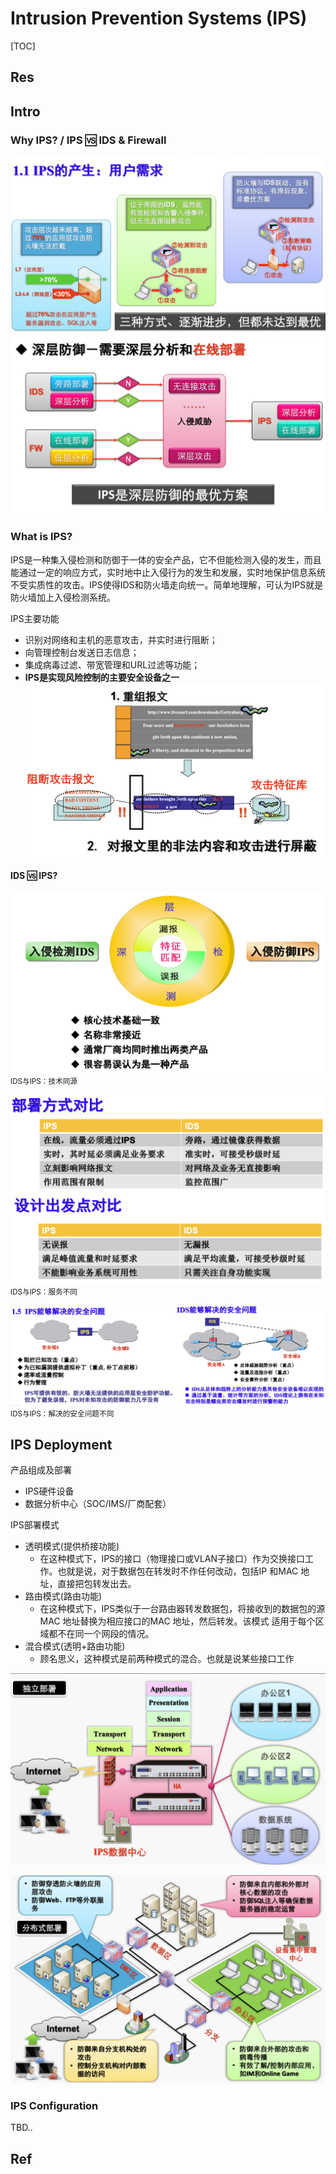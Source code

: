 # Intrusion Prevention Systems (IPS)

[TOC]



## Res



## Intro
### Why IPS? / IPS 🆚 IDS & Firewall
![](../../../../../Assets/Pics/Screenshot%202023-12-05%20at%209.38.29AM.png)
![](../../../../../Assets/Pics/Screenshot%202023-12-05%20at%209.39.07AM.png)

### What is IPS?
IPS是一种集入侵检测和防御于一体的安全产品，它不但能检测入侵的发生，而且能通过一定的响应方式，实时地中止入侵行为的发生和发展，实时地保护信息系统不受实质性的攻击。IPS使得IDS和防火墙走向统一。简单地理解，可认为IPS就是防火墙加上入侵检测系统。

IPS主要功能
- 识别对网络和主机的恶意攻击，并实时进行阻断；
- 向管理控制台发送日志信息；
- 集成病毒过滤、带宽管理和URL过滤等功能；
- **IPS是实现风险控制的主要安全设备之一**
![](../../../../../Assets/Pics/Screenshot%202023-12-05%20at%209.41.06AM.png)
#### IDS 🆚 IPS?
![](../../../../../Assets/Pics/Screenshot%202023-12-05%20at%209.41.46AM.png)
<small>IDS与IPS：技术同源</small>

![](../../../../../Assets/Pics/Screenshot%202023-12-05%20at%209.42.17AM.png)
<small>IDS与IPS：服务不同</small>

![](../../../../../Assets/Pics/Screenshot%202023-12-05%20at%209.44.27AM.png)
<small>IDS与IPS：解决的安全问题不同</small>



## IPS Deployment
产品组成及部署
- IPS硬件设备
- 数据分析中心（SOC/IMS/厂商配套）

IPS部署模式
- 透明模式(提供桥接功能)
	- 在这种模式下，IPS的接口（物理接口或VLAN子接口）作为交换接口工作。也就是说，对于数据包在转发时不作任何改动，包括IP 和MAC 地址，直接把包转发出去。
- 路由模式(路由功能)
	- 在这种模式下，IPS类似于一台路由器转发数据包，将接收到的数据包的源MAC 地址替换为相应接口的MAC 地址，然后转发。该模式 适用于每个区域都不在同一个网段的情况。
- 混合模式(透明+路由功能)
	- 顾名思义，这种模式是前两种模式的混合。也就是说某些接口工作 

![](../../../../../Assets/Pics/Screenshot%202023-12-05%20at%209.46.42AM.png)

![](../../../../../Assets/Pics/Screenshot%202023-12-05%20at%209.46.52AM.png)

### IPS Configuration
TBD..



## Ref
